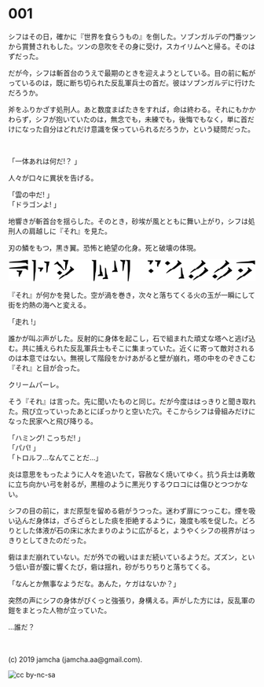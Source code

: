 

# 001

シフはその日，確かに『世界を食らうもの』を倒した。ソブンガルデの門番ツンから賞賛されもした。ツンの息吹をその身に受け，スカイリムへと帰る。そのはずだった。

だが今，シフは斬首台のうえで最期のときを迎えようとしている。目の前に転がっているのは，既に断ち切られた反乱軍兵士の首だ。彼はソブンガルデに行けただろうか。

斧をふりかざす処刑人。あと数度まばたきをすれば，命は終わる。それにもかかわらず，シフが抱いていたのは，無念でも，未練でも，後悔でもなく，単に首だけになった自分はどれだけ意識を保っていられるだろうか，という疑問だった。

<br>

「一体あれは何だ!？ 」

人々が口々に異状を告げる。

「雲の中だ! 」  
「ドラゴンよ! 」  

地響きが斬首台を揺らした。そのとき，砂埃が風とともに舞い上がり，シフは処刑人の肩越しに『それ』を見た。

刃の鱗をもつ，黒き翼。恐怖と絶望の化身。死と破壊の体現。

![kriimupaalle](./img/title.png)

『それ』が何かを発した。空が渦を巻き，次々と落ちてくる火の玉が一瞬にして街を灼熱の海へと変える。

「走れ !」

誰かが叫ぶ声がした。反射的に身体を起こし，石で組まれた頑丈な塔へと逃げ込む。共に捕えられた反乱軍兵士もそこに集まっていた。近くに寄って敵対されるのは本意ではない。無視して階段をかけあがると壁が崩れ，塔の中をのぞきこむ『それ』と目が合った。

クリームパーレ。

そう『それ』は言った。先に聞いたものと同じ。だが今度ははっきりと聞き取れた。飛び立っていったあとにぽっかりと空いた穴。そこからシフは骨組みだけになった民家へと飛び降りる。

「ハミング! こっちだ! 」  
「パパ! 」  
「トロルフ…なんてことだ…」  

炎は意思をもったように人々を追いたて，容赦なく焼いてゆく。抗う兵士は勇敢に立ち向かい弓を射るが，黒檀のように黒光りするウロコには傷ひとつつかない。

シフの目の前に，まだ原型を留める砦がうつった。迷わず扉につっこむ。煙を吸い込んだ身体は，ざらざらとした痰を拒絶するように，幾度も咳を促した。どろりとした体液が石の床に水たまりのように広がると，ようやくシフの視界がはっきりとしてきたのだった。

砦はまだ崩れていない。だが外での戦いはまだ続いているようだ。ズズン，という低い音が腹に響くたび，砦は揺れ，砂がちりちりと落ちてくる。

「なんとか無事なようだな。あんた，ケガはないか？」

突然の声にシフの身体がびくっと強張り，身構える。声がした方には，反乱軍の鎧をまとった人物が立っていた。

…誰だ？

<br>
<br>
(c) 2019 jamcha (jamcha.aa@gmail.com).

![cc by-nc-sa](https://i.creativecommons.org/l/by-nc-sa/4.0/88x31.png)

